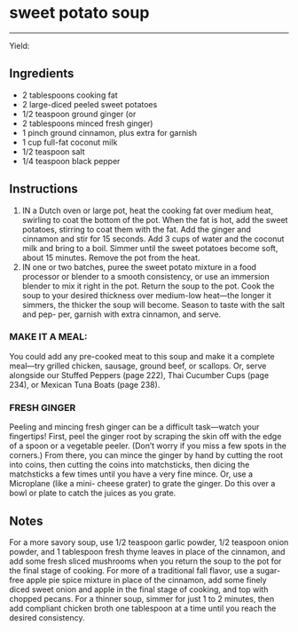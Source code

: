 # sweet potato soup
---
Yield: 

## Ingredients
- 2 tablespoons cooking fat
- 2 large-diced peeled sweet potatoes
- 1/2 teaspoon ground ginger (or
- 2 tablespoons minced fresh ginger)
- 1 pinch ground cinnamon, plus extra for garnish
- 1 cup full-fat coconut milk
- 1/2 teaspoon salt
- 1/4 teaspoon black pepper

## Instructions
1. IN a Dutch oven or large pot, heat the cooking fat over
medium heat, swirling to coat the bottom of the pot. When
the fat is hot, add the sweet potatoes, stirring to coat them
with the fat. Add the ginger and cinnamon and stir for
15 seconds. Add 3 cups of water and the coconut milk and
bring to a boil. Simmer until the sweet potatoes become
soft, about 15 minutes. Remove the pot from the heat.
2. IN one or two batches, puree the sweet potato mixture in a
food processor or blender to a smooth consistency, or use
an immersion blender to mix it right in the pot. Return the
soup to the pot. Cook the soup to your desired thickness
over medium-low heat—the longer it simmers, the thicker
the soup will become. Season to taste with the salt and pep-
per, garnish with extra cinnamon, and serve.


### MAKE IT A MEAL: 
You could add any pre-cooked meat to
this soup and make it a complete meal—try grilled chicken,
sausage, ground beef, or scallops. Or, serve alongside our
Stuffed Peppers (page 222), Thai Cucumber Cups (page
234), or Mexican Tuna Boats (page 238).

### FRESH GINGER 
Peeling and mincing fresh ginger can
be a difficult task—watch your fingertips! First, peel the
ginger root by scraping the skin off with the edge of a spoon
or a vegetable peeler. (Don’t worry if you miss a few spots in
the corners.) From there, you can mince the ginger by hand
by cutting the root into coins, then cutting the coins into
matchsticks, then dicing the matchsticks a few times until
you have a very fine mince. Or, use a Microplane (like a mini-
cheese grater) to grate the ginger. Do this over a bowl or plate
to catch the juices as you grate.

## Notes

For a more savory soup, use 1/2 teaspoon
garlic powder, 1/2 teaspoon onion
powder, and 1 tablespoon fresh thyme
leaves in place of the cinnamon, and
add some fresh sliced mushrooms when
you return the soup to the pot for the
final stage of cooking. For more of a
traditional fall flavor, use a sugar-free
apple pie spice mixture in place of the
cinnamon, add some finely diced sweet
onion and apple in the final stage of
cooking, and top with chopped pecans.
For a thinner soup, simmer for just 1 to
2 minutes, then add compliant chicken
broth one tablespoon at a time until
you reach the desired consistency.

